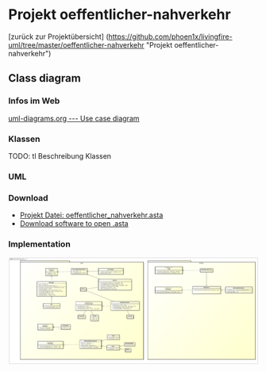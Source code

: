 # Projekt oeffentlicher-nahverkehr
[zurück zur Projektübersicht] (https://github.com/phoen1x/livingfire-uml/tree/master/oeffentlicher-nahverkehr "Projekt oeffentlicher-nahverkehr")

## Class diagram

### Infos im Web
[uml-diagrams.org --- Use case diagram](http://www.uml-diagrams.org/use-case-diagrams.html "uml-diagrams.org")

### Klassen

TODO: tl Beschreibung Klassen

### UML
### Download
* [Projekt Datei: oeffentlicher_nahverkehr.asta](https://github.com/phoen1x/livingfire-uml/raw/master/oeffentlicher-nahverkehr/oeffentlicher_nahverkehr.asta "oeffentlicher_nahverkehr.asta")
* [Download software to open .asta](http://astah.net/download "")

### Implementation
![Diagram](https://raw.githubusercontent.com/phoen1x/livingfire-uml/master/oeffentlicher-nahverkehr/src/main/documentation/class_diagram/Class.png "Diagram")